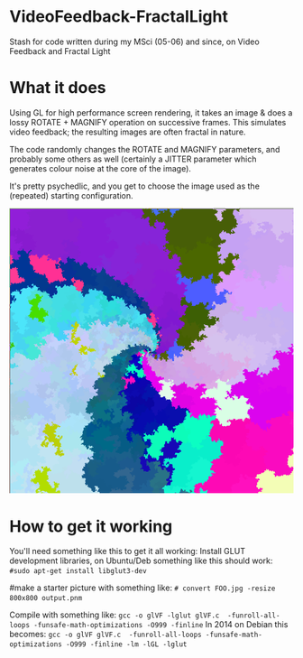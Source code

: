 VideoFeedback-FractalLight
==========================

Stash for code written during my MSci (05-06) and since, on Video Feedback and Fractal Light

# What it does

Using GL for high performance screen rendering, it takes an image & does
a lossy ROTATE + MAGNIFY operation on successive frames. This simulates video
feedback; the resulting images are often fractal in nature.

The code randomly changes the ROTATE and MAGNIFY parameters, and probably some
others as well (certainly a JITTER parameter which generates colour noise at
the core of the image).

It's pretty psychedlic, and you get to choose the image used as the (repeated)
starting configuration.

![Screenshot](/screenshot.png)

# How to get it working

You'll need something like this to get it all working:
Install GLUT development libraries, on Ubuntu/Deb something like this should work:
`#sudo apt-get install libglut3-dev`

#make a starter picture with something like:
`# convert FOO.jpg -resize 800x800 output.pnm`

Compile with something like:
`gcc -o glVF -lglut glVF.c  -funroll-all-loops -funsafe-math-optimizations -O999 -finline`
In 2014 on Debian this becomes:
`gcc -o glVF glVF.c  -funroll-all-loops -funsafe-math-optimizations -O999 -finline -lm -lGL -lglut`
